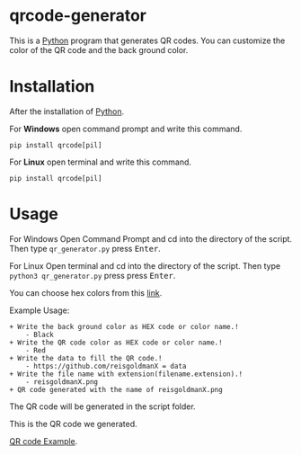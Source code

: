 # qrcode-generator
This is a [Python](https://www.python.org/) program that generates QR codes.
You can customize the color of the QR code and the back ground color.
# Installation
After the installation of [Python](https://www.python.org/).

For **Windows** open command prompt and write this command.
```
pip install qrcode[pil]
```
For **Linux** open terminal and write this command.
```
pip install qrcode[pil]
```
# Usage
For Windows Open Command Prompt and cd into the directory of the script.
Then type `qr_generator.py` press <kbd>Enter</kbd>.

For Linux Open terminal and cd into the directory of the script. 
Then type `python3 qr_generator.py` press press <kbd>Enter</kbd>.

You can choose hex colors from this [link](https://htmlcolorcodes.com/).

Example Usage:
```
+ Write the back ground color as HEX code or color name.!
    - Black
+ Write the QR code color as HEX code or color name.!
    - Red
+ Write the data to fill the QR code.!
    - https://github.com/reisgoldmanX = data
+ Write the file name with extension(filename.extension).!
    - reisgoldmanX.png
+ QR code generated with the name of reisgoldmanX.png
```
The QR code will be generated in the script folder.

This is the QR code we generated.

[QR code Example](reisgoldmanX.png).